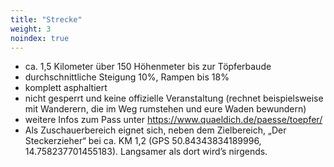 ```yaml
---
title: "Strecke"
weight: 3
noindex: true
---
```


- ca. 1,5 Kilometer über 150 Höhenmeter bis zur Töpferbaude
- durchschnittliche Steigung 10%, Rampen bis 18%
- komplett asphaltiert
- nicht gesperrt und keine offizielle Veranstaltung (rechnet beispielsweise mit Wanderern, die im Weg rumstehen und eure Waden bewundern)
- weitere Infos zum Pass unter https://www.quaeldich.de/paesse/toepfer/
- Als Zuschauerbereich eignet sich, neben dem Zielbereich, „Der Steckerzieher“ bei ca. KM 1,2 (GPS 50.84343834189996, 14.758237701455183). Langsamer als dort wird’s nirgends.